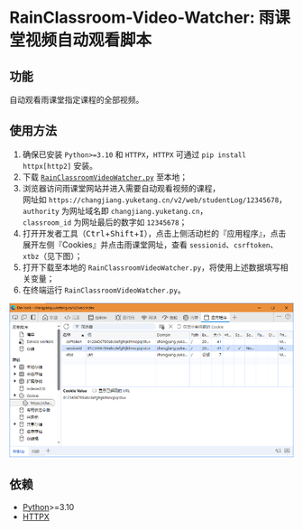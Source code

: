 # RainClassroom-Video-Watcher: 雨课堂视频自动观看脚本

## 功能

自动观看雨课堂指定课程的全部视频。

## 使用方法

1. 确保已安装 `Python>=3.10` 和 `HTTPX`，`HTTPX` 可通过 `pip install httpx[http2]` 安装。
1. 下载 [`RainClassroomVideoWatcher.py`](RainClassroomVideoWatcher.py) 至本地；
2. 浏览器访问雨课堂网站并进入需要自动观看视频的课程，  
   网址如 `https://changjiang.yuketang.cn/v2/web/studentLog/12345678`，  
   `authority` 为网址域名即 `changjiang.yuketang.cn`，  
   `classroom_id` 为网址最后的数字如 `12345678`；
3. 打开开发者工具（<kbd>Ctrl</kbd>+<kbd>Shift</kbd>+<kbd>I</kbd>），点击上侧活动栏的『应用程序』，点击展开左侧『Cookies』并点击雨课堂网址，查看 `sessionid`、`csrftoken`、`xtbz`（见下图）；
4. 打开下载至本地的 `RainClassroomVideoWatcher.py`，将使用上述数据填写相关变量；
5. 在终端运行 `RainClassroomVideoWatcher.py`。

![开发者工具](DevTools.png)

## 依赖

* [Python](https://www.python.org/)>=3.10
* [HTTPX](https://www.python-httpx.org/)

<!--
## 参考

|    Date    |  Language  | Repository | Suggested |
|    :--:    |    :--:    |     --     |    :-:    |
| 2024-10-31 |   Python   | <https://github.com/MuWinds/yuketangHelperBUU> | |
| 2024-06-10 | JavaScript | <https://github.com/Dislink/yktVideoHelper> | |
| 2022-07-21 | JavaScript | <https://github.com/CUC-Life-Hack/rainclass-hack> | ✔️ |
| 2021-04-19 |   Python   | <https://github.com/Cat1007/yuketangHelperSCUTLite> | |
| 2020-12-15 |   Python   | <https://github.com/heyblackC/yuketangHelper> | |
-->
